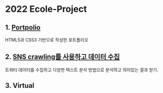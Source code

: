 # 2022 Ecole-Project

## 1. [Portpolio](https://04-5h.github.io/Ecole/new/index.html)
HTML5과 CSS3 기반으로 작성한 포트폴리오

## 2. [SNS crawling를 사용하고 데이터 수집](https://github.com/04-5h/Ecole/blob/main/Text_mining_project_2022_%EA%B2%BD%EC%84%B1%EB%8C%80_yamada.ipynb)
트위터 데이터를 수집하고 다양한 텍스트 분석 방법으로 분석하고 의미있는 결과 얻기.

## 3. Virtual
